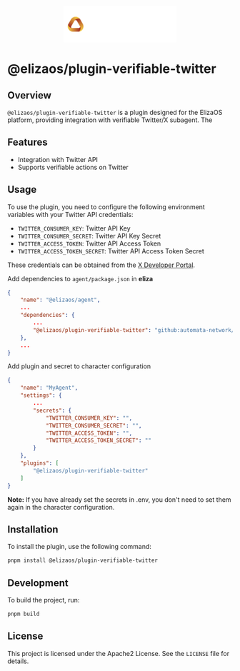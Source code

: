 <div align="center">
  <picture>
    <source media="(prefers-color-scheme: dark)" srcset="https://raw.githubusercontent.com/automata-network/automata-brand-kit/main/PNG/ATA_White%20Text%20with%20Color%20Logo.png">
    <source media="(prefers-color-scheme: light)" srcset="https://raw.githubusercontent.com/automata-network/automata-brand-kit/main/PNG/ATA_Black%20Text%20with%20Color%20Logo.png">
    <img src="https://raw.githubusercontent.com/automata-network/automata-brand-kit/main/PNG/ATA_White%20Text%20with%20Color%20Logo.png" width="50%">
  </picture>
</div>

# @elizaos/plugin-verifiable-twitter

## Overview

`@elizaos/plugin-verifiable-twitter` is a plugin designed for the ElizaOS platform, providing integration with verifiable Twitter/X subagent. The 

## Features

- Integration with Twitter API
- Supports verifiable actions on Twitter

## Usage

To use the plugin, you need to configure the following environment variables with your Twitter API credentials:

- `TWITTER_CONSUMER_KEY`: Twitter API Key
- `TWITTER_CONSUMER_SECRET`: Twitter API Key Secret
- `TWITTER_ACCESS_TOKEN`: Twitter API Access Token
- `TWITTER_ACCESS_TOKEN_SECRET`: Twitter API Access Token Secret

These credentials can be obtained from the [X Developer Portal](https://developer.x.com/).

Add dependencies to `agent/package.json` in **eliza**
```json
{
    "name": "@elizaos/agent",
    ...
    "dependencies": {
        ...
        "@elizaos/plugin-verifiable-twitter": "github:automata-network/eliza-plugin-verifiable-twitter"
    },
    ...
}
```

Add plugin and secret to character configuration
```json
{
    "name": "MyAgent",
    "settings": {
        ...
        "secrets": {
            "TWITTER_CONSUMER_KEY": "",
            "TWITTER_CONSUMER_SECRET": "",
            "TWITTER_ACCESS_TOKEN": "",
            "TWITTER_ACCESS_TOKEN_SECRET": ""
        }
    },
    "plugins": [
        "@elizaos/plugin-verifiable-twitter"
    ]
}
```

**Note:** If you have already set the secrets in .env, you don't need to set them again in the character configuration.


## Installation

To install the plugin, use the following command:

```bash
pnpm install @elizaos/plugin-verifiable-twitter
```


## Development

To build the project, run:

```bash
pnpm build
```

## License

This project is licensed under the Apache2 License. See the `LICENSE` file for details.
